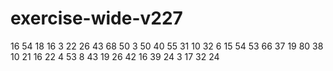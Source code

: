 # exercise-wide-v227
16
54
18
16
3
22
26
43
68
50
3
50
40
55
31
10
32
6
15
54
53
66
37
19
80
38
10
21
16
22
4
53
8
43
19
26
42
16
39
24
3
17
32
24
